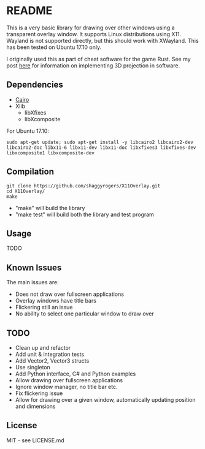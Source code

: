 # README

This is a very basic library for drawing over other windows using a transparent overlay window.
It supports Linux distributions using X11. Wayland is not supported directly, but this should work with XWayland.
This has been tested on Ubuntu 17.10 only.

I originally used this as part of cheat software for the game Rust. See my post [here](https://www.unknowncheats.me/forum/general-programming-and-reversing/202747-external-w2s-guide.html) for information on implementing 3D projection in software.

## Dependencies

* [Cairo](https://cairographics.org/)
* Xlib
    - libXfixes
    - libXcomposite

For Ubuntu 17.10:

    sudo apt-get update; sudo apt-get install -y libcairo2 libcairo2-dev libcairo2-doc libx11-6 libx11-dev libx11-doc libxfixes3 libxfixes-dev libxcomposite1 libxcomposite-dev

## Compilation

    git clone https://github.com/shaggyrogers/X11Overlay.git
    cd X11Overlay/
    make

* "make" will build the library
* "make test" will build both the library and test program

## Usage

TODO

## Known Issues

The main issues are:

* Does not draw over fullscreen applications
* Overlay windows have title bars
* Flickering still an issue
* No ability to select one particular window to draw over

## TODO

* Clean up and refactor
* Add unit & integration tests
* Add Vector2, Vector3 structs
* Use singleton
* Add Python interface, C# and Python examples
* Allow drawing over fullscreen applications
* Ignore window manager, no title bar etc.
* Fix flickering issue
* Allow for drawing over a given window, automatically updating position and dimensions

## License

MIT - see LICENSE.md
